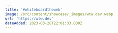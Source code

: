```yaml
---
title: '#whiteboardtheweb'
image: /src/content/showcase/_images/wtw.dev.webp
url: 'https://wtw.dev'
dateAdded: 2023-03-28T22:01:33.000Z
---
```


